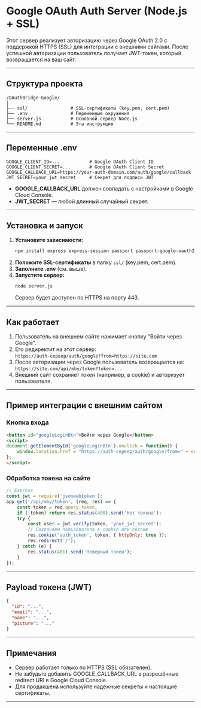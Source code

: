 # Google OAuth Auth Server (Node.js + SSL)

Этот сервер реализует авторизацию через Google OAuth 2.0 с поддержкой HTTPS (SSL) для интеграции с внешними сайтами. После успешной авторизации пользователь получает JWT-токен, который возвращается на ваш сайт.

---

## Структура проекта

```
/OAuthBridge-Google/
│
├── ssl/                # SSL-сертификаты (key.pem, cert.pem)
├── .env                # Переменные окружения
├── server.js           # Основной сервер Node.js
└── README.md           # Эта инструкция
```

---

## Переменные .env

```
GOOGLE_CLIENT_ID=...           # Google OAuth Client ID
GOOGLE_CLIENT_SECRET=...       # Google OAuth Client Secret
GOOGLE_CALLBACK_URL=https://your-auth-domain.com/auth/google/callback
JWT_SECRET=your_jwt_secret     # Секрет для подписи JWT
```

- **GOOGLE_CALLBACK_URL** должен совпадать с настройками в Google Cloud Console.
- **JWT_SECRET** — любой длинный случайный секрет.

---

## Установка и запуск

1. **Установите зависимости:**
   ```bash
   npm install express express-session passport passport-google-oauth20 dotenv https jsonwebtoken
   ```
2. **Положите SSL-сертификаты** в папку `ssl/` (key.pem, cert.pem).
3. **Заполните .env** (см. выше).
4. **Запустите сервер:**
   ```bash
   node server.js
   ```
   Сервер будет доступен по HTTPS на порту 443.

---

## Как работает

1. Пользователь на внешнем сайте нажимает кнопку "Войти через Google".
2. Его редиректит на этот сервер:  
   `https://auth-сервер/auth/google?from=https://site.com`
3. После авторизации через Google пользователь возвращается на:  
   `https://site.com/api/mby/token?token=...`
4. Внешний сайт сохраняет токен (например, в cookie) и авторизует пользователя.

---

## Пример интеграции с внешним сайтом

### Кнопка входа
```html
<button id="googleLoginBtn">Войти через Google</button>
<script>
document.getElementById('googleLoginBtn').onclick = function() {
    window.location.href = "https://auth-сервер/auth/google?from=" + encodeURIComponent(window.location.origin);
};
</script>
```

### Обработка токена на сайте
```js
// Express
const jwt = require('jsonwebtoken');
app.get('/api/mby/token', (req, res) => {
    const token = req.query.token;
    if (!token) return res.status(400).send('Нет токена');
    try {
        const user = jwt.verify(token, 'your_jwt_secret');
        // Сохраняем пользователя в cookie или сессию
        res.cookie('auth_token', token, { httpOnly: true });
        res.redirect('/');
    } catch (e) {
        res.status(401).send('Неверный токен');
    }
});
```

---

## Payload токена (JWT)

```json
{
  "id": "...",
  "email": "...",
  "name": "...",
  "picture": "..."
}
```

---

## Примечания
- Сервер работает только по HTTPS (SSL обязателен).
- Не забудьте добавить GOOGLE_CALLBACK_URL в разрешённые redirect URI в Google Cloud Console.
- Для продакшена используйте надёжные секреты и настоящие сертификаты.

---
